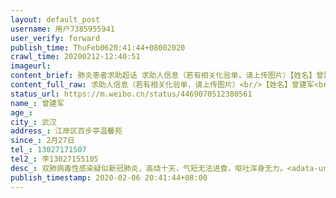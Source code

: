 ```yaml
---
layout: default_post
username: 用户7385955941
user_verify: forward
publish_time: ThuFeb0620:41:44+08002020
crawl_time: 20200212-12:40:51
imageurl: 
content_brief: 肺炎患者求助超话 求助人信息（若有相关化验单，请上传图片）【姓名】曾建军【年龄49【所在城市】武汉【所在小区、社区】江岸区百步亭温馨苑【患病时间】2月27日【联系方式】13027171507【其他紧急联系人】李13027155105【病情描述】双肺病毒性感染疑似新冠肺炎，高烧十天，气短无法进食， ...全文
content_full_raw: 求助人信息（若有相关化验单，请上传图片）<br/>【姓名】曾建军<br/>【年龄49<br/>【所在城市】武汉<br/>【所在小区、社区】江岸区百步亭温馨苑<br/>【患病时间】2月27日<br/>【联系方式】13027171507<br/>【其他紧急联系人】李13027155105<br/>【病情描述】双肺病毒性感染疑似新冠肺炎，高烧十天，气短无法进食，呕吐浑身无力。<adata-url="http://t.cn/Aigy2frF"href="http://weibo.com/p/100101B2094751DA6BA2F84099"data-hide=""><spanclass='url-icon'><imgstyle='width:1rem;height:1rem'src='https://h5.sinaimg.cn/upload/2015/09/25/3/timeline_card_small_location_default.png'></span><spanclass="surl-text">武汉·江滩</span></a>
status_url: https://m.weibo.cn/status/4469070512380561
name_: 曾建军
age_: 
city_: 武汉
address_: 江岸区百步亭温馨苑
since_: 2月27日
tel_: 13027171507
tel2_: 李13027155105
desc_: 双肺病毒性感染疑似新冠肺炎，高烧十天，气短无法进食，呕吐浑身无力。<adata-url="http//t.cn/Aigy2frF"href="http//weibo.com/p/100101B2094751DA6BA2F84099"data-hide=""><spanclass='url-icon'><imgstyle='width1rem;height1rem'src='https//h5.sinaimg.cn/upload/2015/09/25/3/timeline_card_small_location_default.png'></span><spanclass="surl-text">武汉·江滩</span></a>
publish_timestamp: 2020-02-06 20:41:44+08:00
---
```

